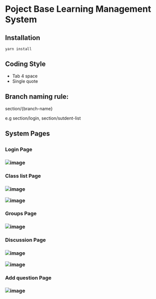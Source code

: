 <h1>Poject Base Learning Management System</h1>

<h2>Installation</h2>
<code>yarn install</code>

<h2>Coding Style</h2>
<ul>
    <li>Tab 4 space</li>
    <li>Single quote</li>
</ul>

<h2>Branch naming rule:</h2>
<p>section/{branch-name}</p>
<p>e.g section/login, section/sutdent-list</p>
<h2>System Pages<h2>

<h3>Login Page<h3>

![image](https://user-images.githubusercontent.com/77494428/180652531-f55c6715-f434-467e-b32d-56536f641c59.png)
<h3>Class list Page<h3>

![image](https://user-images.githubusercontent.com/77494428/180652936-5b179e8c-3e63-4ce0-a4d3-9cf4919f3ba6.png)


![image](https://user-images.githubusercontent.com/77494428/180652615-dad5cdc3-32fb-4ba4-ae8e-95c2f044173b.png)

<h3>Groups Page<h3>

![image](https://user-images.githubusercontent.com/77494428/180652843-8a5d8b27-1b7c-42bf-8337-d049a4078bec.png)

<h3> Discussion Page<h3>

![image](https://user-images.githubusercontent.com/77494428/181936177-3becec7f-196e-47b8-b247-4ad0ac9f1136.png)

![image](https://user-images.githubusercontent.com/77494428/181936225-95d37122-8496-4aa6-8939-b61b760ae52b.png)


<h3>Add question Page<h3>

![image](https://user-images.githubusercontent.com/77494428/180652912-cbc94aeb-03d3-4e65-8939-e8a0311ab3e7.png)
